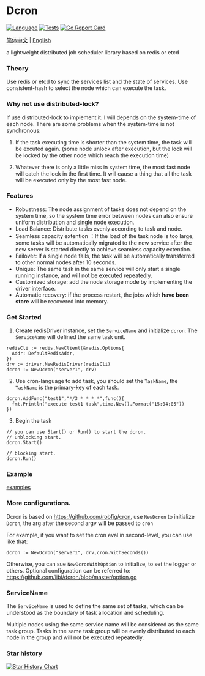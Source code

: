 Dcron
==============
[![Language](https://img.shields.io/badge/Language-Go-blue.svg)](https://golang.org/)
[![Tests](https://github.com/libi/dcron/actions/workflows/test.yml/badge.svg)](https://github.com/libi/dcron/actions/workflows/test.yml)
[![Go Report Card](https://goreportcard.com/badge/github.com/libi/dcron#1)](https://goreportcard.com/report/github.com/libi/dcron)

[简体中文](README_CN.md) | [English](README.md)

a lightweight distributed job scheduler library based on redis or etcd

### Theory

Use redis or etcd to sync the services list and the state of services. Use consistent-hash
to select the node which can execute the task.

### Why not use distributed-lock?

If use distributed-lock to implement it. I will depends on the system-time of each node. There are some problems when the system-time is not synchronous: 
1. If the task executing time is shorter than the system time, the task will be excuted again. (some node unlock after execution, but the lock will be locked by the other node which reach the execution time)

2. Whatever there is only a little miss in system time, the most fast node will catch the lock in the first time. It will cause a thing that all the task will be executed only by the most fast node.

### Features 
- Robustness: The node assignment of tasks does not depend on the system time, so the system time error between nodes can also ensure uniform distribution and single node execution.
- Load Balance: Distribute tasks evenly according to task and node.
- Seamless capacity extention ：If the load of the task node is too large, some tasks will be automatically migrated to the new service after the new server is started directly to achieve seamless capacity extention. 
- Failover: If a single node fails, the task will be automatically transferred to other normal nodes after 10 seconds. 
- Unique: The same task in the same service will only start a single running instance, and will not be executed repeatedly. 
- Customized storage: add the node storage mode by implementing the driver interface.
- Automatic recovery: if the process restart, the jobs which **have been store** will be recovered into memory.

### Get Started

1. Create redisDriver instance, set the `ServiceName` and initialize `dcron`. The `ServiceName` will defined the same task unit.
```golang
redisCli := redis.NewClient(&redis.Options{
  Addr: DefaultRedisAddr,
})
drv := driver.NewRedisDriver(redisCli)
dcron := NewDcron("server1", drv)
```
2. Use cron-language to add task, you should set the `TaskName`, the `TaskName` is the primary-key of each task.
```golang
dcron.AddFunc("test1","*/3 * * * *",func(){
  fmt.Println("execute test1 task",time.Now().Format("15:04:05"))
})
```
3. Begin the task
```golang
// you can use Start() or Run() to start the dcron.
// unblocking start.
dcron.Start()

// blocking start.
dcron.Run()
```

### Example
[examples](examples/)


### More configurations.

Dcron is based on https://github.com/robfig/cron, use `NewDcron` to initialize `Dcron`, the arg after the second argv will be passed to `cron`

For example, if you want to set the cron eval in second-level, you can use like that:
```golang
dcron := NewDcron("server1", drv,cron.WithSeconds())
```

Otherwise, you can sue `NewDcronWithOption` to initialize, to set the logger or others. Optional configuration can be referred to: https://github.com/libi/dcron/blob/master/option.go

### ServiceName

The `ServiceName` is used to define the same set of tasks, which can be understood as the boundary of task allocation and scheduling. 

Multiple nodes using the same service name will be considered as the same task group. Tasks in the same task group will be evenly distributed to each node in the group and will not be executed repeatedly.

### Star history

[![Star History Chart](https://api.star-history.com/svg?repos=libi/dcron&type=Date)](https://star-history.com/#libi/dcron&Date)